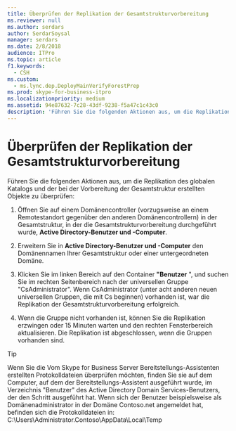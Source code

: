 ```yaml
---
title: Überprüfen der Replikation der Gesamtstrukturvorbereitung
ms.reviewer: null
ms.author: serdars
author: SerdarSoysal
manager: serdars
ms.date: 2/8/2018
audience: ITPro
ms.topic: article
f1.keywords:
  - CSH
ms.custom:
  - ms.lync.dep.DeployMainVerifyForestPrep
ms.prod: skype-for-business-itpro
ms.localizationpriority: medium
ms.assetid: 94e87632-7c28-43df-9238-f5a47c1c43c0
description: 'Führen Sie die folgenden Aktionen aus, um die Replikation des globalen Katalogs und der bei der Vorbereitung der Gesamtstruktur erstellten Objekte zu überprüfen:'
---
```


# <a name="verify-replication-of-forest-preparation"></a>Überprüfen der Replikation der Gesamtstrukturvorbereitung
 
Führen Sie die folgenden Aktionen aus, um die Replikation des globalen Katalogs und der bei der Vorbereitung der Gesamtstruktur erstellten Objekte zu überprüfen:
  
1. Öffnen Sie auf einem Domänencontroller (vorzugsweise an einem Remotestandort gegenüber den anderen Domänencontrollern) in der Gesamtstruktur, in der die Gesamtstrukturvorbereitung durchgeführt wurde, **Active Directory-Benutzer und -Computer**.
    
2. Erweitern Sie in **Active Directory-Benutzer und -Computer** den Domänennamen Ihrer Gesamtstruktur oder einer untergeordneten Domäne.
    
3. Klicken Sie im linken Bereich auf den Container **"Benutzer** ", und suchen Sie im rechten Seitenbereich nach der universellen Gruppe "CsAdministrator". Wenn CsAdministrator (unter acht anderen neuen universellen Gruppen, die mit Cs beginnen) vorhanden ist, war die Replikation der Gesamtstrukturvorbereitung erfolgreich.
    
4. Wenn die Gruppe nicht vorhanden ist, können Sie die Replikation erzwingen oder 15 Minuten warten und den rechten Fensterbereich aktualisieren. Die Replikation ist abgeschlossen, wenn die Gruppen vorhanden sind.
    
> [!TIP]
> Wenn Sie die Vom Skype for Business Server Bereitstellungs-Assistenten erstellten Protokolldateien überprüfen möchten, finden Sie sie auf dem Computer, auf dem der Bereitstellungs-Assistent ausgeführt wurde, im Verzeichnis "Benutzer" des Active Directory Domain Services-Benutzers, der den Schritt ausgeführt hat. Wenn sich der Benutzer beispielsweise als Domänenadministrator in der Domäne Contoso.net angemeldet hat, befinden sich die Protokolldateien in: C:\Users\Administrator.Contoso\AppData\Local\Temp 
  

